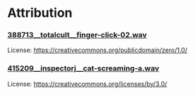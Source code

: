 # Attribution

### [388713\_\_totalcult\_\_finger-click-02.wav](https://freesound.org/people/totalcult/sounds/388713/)

License: https://creativecommons.org/publicdomain/zero/1.0/

### [415209\_\_inspectorj\_\_cat-screaming-a.wav](https://freesound.org/people/InspectorJ/sounds/415209/)

License: https://creativecommons.org/licenses/by/3.0/
